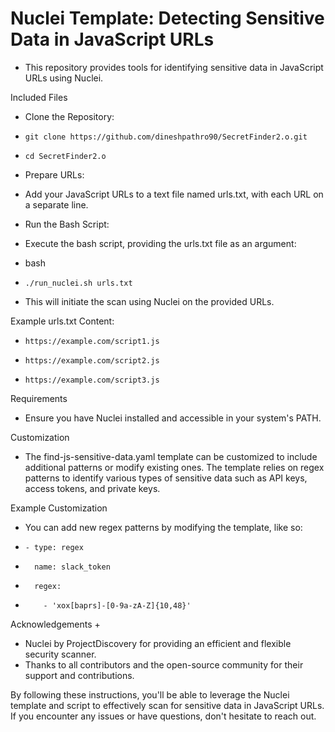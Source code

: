 # Nuclei Template: Detecting Sensitive Data in JavaScript URLs

- This repository provides tools for identifying sensitive data in JavaScript URLs using Nuclei.

Included Files

+ Clone the Repository:

+     git clone https://github.com/dineshpathro90/SecretFinder2.o.git
+     cd SecretFinder2.o


+ Prepare URLs:

+ Add your JavaScript URLs to a text file named urls.txt, with each URL on a separate line.


+ Run the Bash Script:

+ Execute the bash script, providing the urls.txt file as an argument:

+ bash

+     ./run_nuclei.sh urls.txt
+ This will initiate the scan using Nuclei on the provided URLs.

Example urls.txt Content:

+     https://example.com/script1.js
+     https://example.com/script2.js
+     https://example.com/script3.js

Requirements

+ Ensure you have Nuclei installed and accessible in your system's PATH.

Customization

+ The find-js-sensitive-data.yaml template can be customized to include additional patterns or modify existing ones. The template relies on regex patterns to identify various types of sensitive data such as API keys, access tokens, and private keys.

Example Customization

+ You can add new regex patterns by modifying the template, like so:

+     - type: regex 
+       name: slack_token 
+       regex: 
+         - 'xox[baprs]-[0-9a-zA-Z]{10,48}'

Acknowledgements
+   

+ Nuclei by ProjectDiscovery for providing an efficient and flexible security scanner.
+ Thanks to all contributors and the open-source community for their support and contributions.

By following these instructions, you'll be able to leverage the Nuclei template and script to effectively scan for sensitive data in JavaScript URLs. If you encounter any issues or have questions, don't hesitate to reach out.
